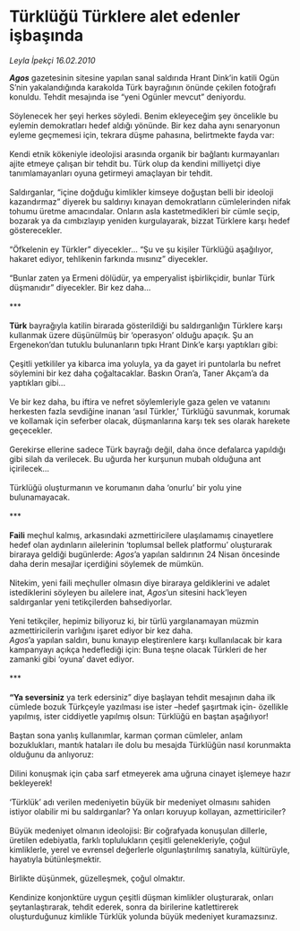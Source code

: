 # Türklüğü Türklere alet edenler işbaşında

*Leyla İpekçi 16.02.2010*

<div class="taraf_structure_2col_1zq">
<div class="margen_n">



 <p><b><i>Agos</i></b> gazetesinin sitesine yapılan sanal saldırıda Hrant Dink’in katili Ogün S’nin yakalandığında karakolda Türk bayrağının önünde çekilen fotoğrafı konuldu. Tehdit mesajında ise “yeni Ogünler mevcut” deniyordu. <br/><br/>Söylenecek her şeyi herkes söyledi. Benim ekleyeceğim şey öncelikle bu eylemin demokratları hedef aldığı yönünde. Bir kez daha aynı senaryonun eyleme geçmemesi için, tekrara düşme pahasına, belirtmekte fayda var:<br/><br/>Kendi etnik kökeniyle ideolojisi arasında organik bir bağlantı kurmayanları ajite etmeye çalışan bir tehdit bu. Türk olup da kendini milliyetçi diye tanımlamayanları oyuna getirmeyi amaçlayan bir tehdit. <br/><br/>Saldırganlar, “içine doğduğu kimlikler kimseye doğuştan belli bir ideoloji kazandırmaz” diyerek bu saldırıyı kınayan demokratların cümlelerinden nifak tohumu üretme amacındalar. Onların asla kastetmedikleri bir cümle seçip, bozarak ya da cımbızlayıp yeniden kurgulayarak, bizzat Türklere karşı hedef gösterecekler. <br/><br/>“Öfkelenin ey Türkler” diyecekler... “Şu ve şu kişiler Türklüğü aşağılıyor, hakaret ediyor, tehlikenin farkında mısınız” diyecekler. <br/><br/>“Bunlar zaten ya Ermeni dölüdür, ya emperyalist işbirlikçidir, bunlar Türk düşmanıdır” diyecekler. Bir kez daha... <br/><br/>***<b> <br/><br/>Türk</b> bayrağıyla katilin birarada gösterildiği bu saldırganlığın Türklere karşı kullanmak üzere düşünülmüş bir ‘operasyon’ olduğu apaçık. Şu an Ergenekon’dan tutuklu bulunanların tıpkı Hrant Dink’e karşı yaptıkları gibi: <br/><br/>Çeşitli yetkililer ya kibarca ima yoluyla, ya da gayet iri puntolarla bu nefret söylemini bir kez daha çoğaltacaklar. Baskın Oran’a, Taner Akçam’a da yaptıkları gibi... <br/><br/>Ve bir kez daha, bu iftira ve nefret söylemleriyle gaza gelen ve vatanını herkesten fazla sevdiğine inanan ‘asıl Türkler,’ Türklüğü savunmak, korumak ve kollamak için seferber olacak, düşmanlarına karşı tek ses olarak harekete geçecekler. <br/><br/>Gerekirse ellerine sadece Türk bayrağı değil, daha önce defalarca yapıldığı gibi silah da verilecek. Bu uğurda her kurşunun mubah olduğuna ant içirilecek... <br/><br/>Türklüğü oluşturmanın ve korumanın daha ‘onurlu’ bir yolu yine bulunamayacak. <br/><br/>***<b> <br/><br/>Faili</b> meçhul kalmış, arkasındaki azmettiricilere ulaşılamamış cinayetlere hedef olan aydınların ailelerinin ‘toplumsal bellek platformu’ oluşturarak biraraya geldiği bugünlerde: <i>Agos</i>’a yapılan saldırının 24 Nisan öncesinde daha derin mesajlar içerdiğini söylemek de mümkün. <br/><br/>Nitekim, yeni faili meçhuller olmasın diye biraraya geldiklerini ve adalet istediklerini söyleyen bu ailelere inat, <i>Agos</i>’un sitesini hack’leyen saldırganlar yeni tetikçilerden bahsediyorlar. <br/><br/>Yeni tetikçiler, hepimiz biliyoruz ki, bir türlü yargılanamayan müzmin azmettiricilerin varlığını işaret ediyor bir kez daha.<i> <br/>Agos</i>’a yapılan saldırı, bunu kınayıp eleştirenlere karşı kullanılacak bir kara kampanyayı açıkça hedeflediği için: Buna teşne olacak Türkleri de her zamanki gibi ‘oyuna’ davet ediyor. <br/><br/>***<b> <br/><br/>“Ya seversiniz</b> ya terk edersiniz” diye başlayan tehdit mesajının daha ilk cümlede bozuk Türkçeyle yazılması ise ister –hedef şaşırtmak için- özellikle yapılmış, ister ciddiyetle yapılmış olsun: Türklüğü en baştan aşağılıyor! <br/><br/>Baştan sona yanlış kullanımlar, karman çorman cümleler, anlam bozuklukları, mantık hataları ile dolu bu mesajda Türklüğün nasıl korunmakta olduğunu da anlıyoruz: <br/><br/>Dilini konuşmak için çaba sarf etmeyerek ama uğruna cinayet işlemeye hazır bekleyerek! <br/><br/>‘Türklük’ adı verilen medeniyetin büyük bir medeniyet olmasını sahiden istiyor olabilir mi bu saldırganlar? Ya onları koruyup kollayan, azmettiriciler? <br/><br/>Büyük medeniyet olmanın ideolojisi: Bir coğrafyada konuşulan dillerle, üretilen edebiyatla, farklı toplulukların çeşitli gelenekleriyle, çoğul kimliklerle, yerel ve evrensel değerlerle olgunlaştırılmış sanatıyla, kültürüyle, hayatıyla bütünleşmektir. <br/><br/>Birlikte düşünmek, güzelleşmek, çoğul olmaktır. <br/><br/>Kendinize konjonktüre uygun çeşitli düşman kimlikler oluşturarak, onları şeytanlaştırarak, tehdit ederek, sonra da birilerine katlettirerek oluşturduğunuz kimlikle Türklük yolunda büyük medeniyet kuramazsınız. </p>
<br/>
<br/>
<br/>



<br/>


<div id="taraf_not">
</div>

</div>


</div>
